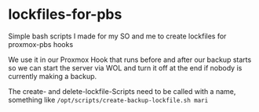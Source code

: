# lockfiles-for-pbs
Simple bash scripts I made for my SO and me to create lockfiles for proxmox-pbs hooks

We use it in our Proxmox Hook that runs before and after our backup starts so we can start the server via WOL and turn it off at the end if nobody is currently making a backup.

The create- and delete-lockfile-Scripts need to be called with a name, something like `/opt/scripts/create-backup-lockfile.sh mari`

